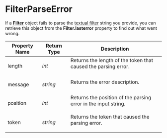# FilterParseError

If a **[Filter](filter.md)** object fails to parse the [textual filter](/Manual/file_operations/filtered_operations/textual_filters.md) string you provide, you can retrieve this object from the **Filter.lasterror** property to find out what went wrong.

<table>
<thead><tr><th>
Property Name</th><th>
Return Type</th><th>
Description
</th></tr></thead><tbody><tr><td>
length</td><td>

*int*</td><td>
Returns the length of the token that caused the parsing error.
</td></tr><tr><td>
message</td><td>

*string*</td><td>
Returns the error description.
</td></tr><tr><td>
position</td><td>

*int*</td><td>
Returns the position of the parsing error in the input string.
</td></tr><tr><td>
token</td><td>

*string*</td><td>
Returns the token that caused the parsing error.
</td></tr></tbody>
</table>

